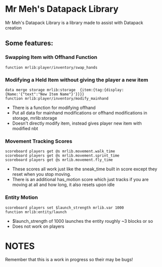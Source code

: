 # Mr Meh's Datapack Library
Mr Meh's Datapack Library is a library made to assist with Datapack creation

## Some features:
### Swapping Item with Offhand Function
```mcfunction
function mrlib:player/inventory/swap_hands
```

### Modifying a Held Item without giving the player a new item
```mcfunction
data merge storage mrlib:storage  {item:{tag:{display:{Name:'{"text":"New Item Name"}'}}}}
function mrlib:player/inventory/modify_mainhand
```
* There is a function for modifying offhand
* Put all data for mainhand modifications or offhand modifications in storage, mrlib:storage
* Doesn't directly modify item, instead gives player new item with modified nbt

### Movement Tracking Scores
```mcfunction
scoreboard players get @s mrlib.movement.walk_time
scoreboard players get @s mrlib.movement.sprint_time
scoreboard players get @s mrlib.movement.fly_time
```
* These scores all work just like the sneak_time built in score except they reset when you stop moving.
* There is an additional has_motion score which just tracks if you are moving at all and how long, it also resets upon idle

### Entity Motion
```mcfunction
scoreboard players set $launch_strength mrlib.var 1000
function mrlib:entity/launch
```
* $launch_strength of 1000 launches the entity roughly ~3 blocks or so
* Does not work on players

# NOTES
Remember that this is a work in progress so their may be bugs!
